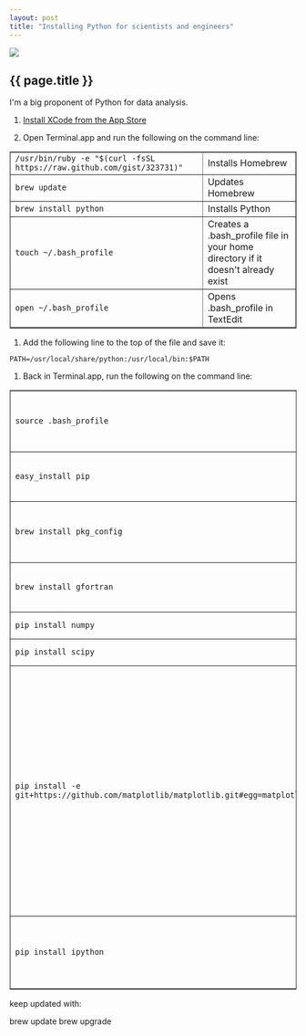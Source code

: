 ```yaml
---
layout: post
title: "Installing Python for scientists and engineers"
---
```


[![](../images/ocw.png)](http://github.com/wgrover/ocw)

{{ page.title }}
----------------

I'm a big proponent of Python for data analysis.  

1.  [Install XCode from the App Store](http://itunes.apple.com/us/app/xcode/id448457090?mt=12)

1.  Open Terminal.app and run the following on the command line:

<table border=1>
    <tr>
        <td><code>/usr/bin/ruby -e "$(curl -fsSL https://raw.github.com/gist/323731)"</code></td>
		<td>Installs Homebrew</td>
    </tr>
    <tr>
	    <td><code>brew update</code></td>
		<td>Updates Homebrew</td>
	</tr>
	<tr>
		<td><code>brew install python</code></td>
		<td>Installs Python</td>
	</tr>
	<tr>
		<td><code>touch ~/.bash_profile</code></td>
		<td>Creates a .bash_profile file in your home directory if it doesn't already exist</td>
	</tr>
	<tr>
		<td><code>open ~/.bash_profile</code></td>
		<td>Opens .bash_profile in TextEdit</td>
	</tr>
</table>

1.  Add the following line to the top of the file and save it:

<code>PATH=/usr/local/share/python:/usr/local/bin:$PATH</code>

1.  Back in Terminal.app, run the following on the command line:

<table border=1>
	<tr>
		<td><code>source .bash_profile</code></td>
		<td>Updates the PATH variable in the current shell</td>
	</tr>
	<tr>
		<td><code>easy_install pip</code></td>
		<td>Installs the pip Python package installer.</td>
	</tr>
	<tr>
		<td><code>brew install pkg_config</code></td>
		<td>Installs something supposedly needed by Matplotlib</td>
	</tr>
	<tr>
		<td><code>brew install gfortran</code></td>
		<td>Installs something needed by scipy</td>
	</tr>
	<tr>
		<td><code>pip install numpy</code></td>
		<td>Installs numpy.</td>
	</tr>
	<tr>
		<td><code>pip install scipy</code></td>
		<td>Installs scipy.</td>
	</tr>
	<tr>
		<td><code>pip install -e git+https://github.com/matplotlib/matplotlib.git#egg=matplotlib</code></td>
		<td>Installs Matplotlib.  Note that we should have been able to just use <code>pip install matplotlib</code> to do this, but as of right now something's broken somewhere and we have to specify the Matplotlib git repository as shown.</td>
	</tr>
	<tr>
		<td><code>pip install ipython</code></td>
		<td>Installs ipython, a handy command line for Python.</td>
	</tr>
</table>


    
	
	
	
	

	
	



keep updated with:

brew update
brew upgrade